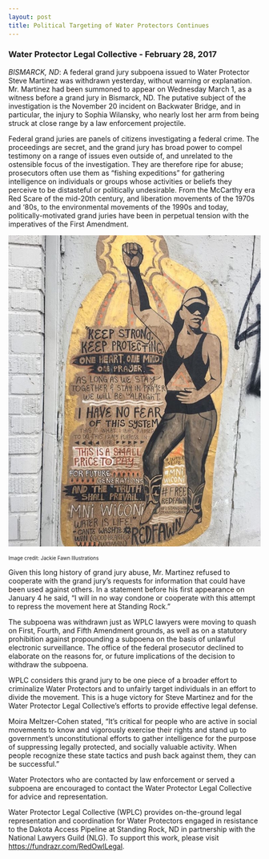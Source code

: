 ```yaml
---
layout: post
title: Political Targeting of Water Protectors Continues
---
```


### Water Protector Legal Collective - February 28, 2017
_BISMARCK, ND_: A federal grand jury subpoena issued to Water Protector Steve Martinez was withdrawn yesterday, without warning or explanation. Mr. Martinez had been summoned to appear on Wednesday March 1, as a witness before a grand jury in Bismarck, ND. The putative subject of the investigation is the November 20 incident on Backwater Bridge, and in particular, the injury to Sophia Wilansky, who nearly lost her arm from being struck at close range by a law enforcement projectile.

Federal grand juries are panels of citizens investigating a federal crime. The proceedings are secret, and the grand jury has broad power to compel testimony on a range of issues even outside of, and unrelated to the ostensible focus of the investigation. They are therefore ripe for abuse; prosecutors often use them as “fishing expeditions” for gathering intelligence on individuals or groups whose activities or beliefs they perceive to be distasteful or politically undesirable. From the McCarthy era Red Scare of the mid-20th century, and liberation movements of the 1970s and ‘80s, to the environmental movements of the 1990s and today, politically-motivated grand juries have been in perpetual tension with the imperatives of the First Amendment.

![staystrong](https://raw.githubusercontent.com/eliawry/antirepressioncrew/master/public/images/keepstrong.jpg)
<p style="font-size:10px;"> Image credit: Jackie Fawn Illustrations </p>

Given this long history of grand jury abuse, Mr. Martinez refused to cooperate with the grand jury’s requests for information that could have been used against others. In a statement before his first appearance on January 4 he said, “I will in no way condone or cooperate with this attempt to repress the movement here at Standing Rock.”

The subpoena was withdrawn just as WPLC lawyers were moving to quash on First, Fourth, and Fifth Amendment grounds, as well as on a statutory prohibition against propounding a subpoena on the basis of unlawful electronic surveillance. The office of the federal prosecutor declined to elaborate on the reasons for, or future implications of the decision to withdraw the subpoena.

WPLC considers this grand jury to be one piece of a broader effort to criminalize Water Protectors and to unfairly target individuals in an effort to divide the movement. This is a huge victory for Steve Martinez and for the Water Protector Legal Collective’s efforts to provide effective legal defense.

Moira Meltzer-Cohen stated, “It’s critical for people who are active in social movements to know and vigorously exercise their rights and stand up to government’s unconstitutional efforts to gather intelligence for the purpose of suppressing legally protected, and socially valuable activity. When people recognize these state tactics and push back against them, they can be successful.”

Water Protectors who are contacted by law enforcement or served a subpoena are encouraged to contact the Water Protector Legal Collective for advice and representation.

Water Protector Legal Collective (WPLC) provides on-the-ground legal representation and coordination for Water Protectors engaged in resistance to the Dakota Access Pipeline at Standing Rock, ND in partnership with the National Lawyers Guild (NLG). To support this work, please visit https://fundrazr.com/RedOwlLegal.
